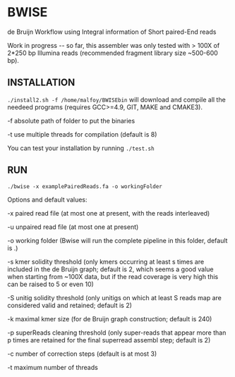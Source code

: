 BWISE
=====

de Bruijn Workflow using Integral information of Short paired-End reads

Work in progress -- so far, this assembler was only tested with > 100X of 2*250 bp Illumina reads (recommended fragment library size ~500-600 bp). 

INSTALLATION
------------

`./install2.sh -f /home/malfoy/BWISEbin` will download and compile all the needeed programs (requires GCC\>=4.9, GIT, MAKE and CMAKE3).

-f absolute path of folder to put the binaries

-t use multiple threads for compilation (default is 8)

You can test your installation by running `./test.sh`

RUN
---

`./bwise -x examplePairedReads.fa -o workingFolder`

Options and default values:

-x paired read file (at most one at present, with the reads interleaved)

-u unpaired read file (at most one at present)

-o working folder (Bwise will run the complete pipeline in this folder, default is .)

-s kmer solidity threshold (only kmers occurring at least s times are included in the de Bruijn graph; default is 2, which seems a good value when starting from ~100X data, but if the read coverage is very high this can be raised to 5 or even 10)

-S unitig solidity threshold (only unitigs on which at least S reads map are considered valid and retained; default is 2)

-k maximal kmer size (for de Bruijn graph construction; default is 240)

-p superReads cleaning threshold (only super-reads that appear more than p times are retained for the final superread assembl step; default is 2)

-c number of correction steps (default is at most 3)

-t maximum number of threads 

 
